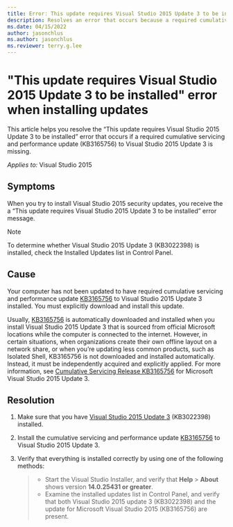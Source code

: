 ```yaml
---
title: Error: This update requires Visual Studio 2015 Update 3 to be installed
description: Resolves an error that occurs because a required cumulative update (KB3165756) to Visual Studio 2015 is missing.
ms.date: 04/15/2022
author: jasonchlus
ms.author: jasonchlus
ms.reviewer: terry.g.lee
---
```


# "This update requires Visual Studio 2015 Update 3 to be installed" error when installing updates

This article helps you resolve the “This update requires Visual Studio 2015 Update 3 to be installed” error that occurs if a required cumulative servicing and performance update (KB3165756) to Visual Studio 2015 Update 3 is missing.

_Applies to:_&nbsp;Visual Studio 2015

## Symptoms
When you try to install Visual Studio 2015 security updates, you receive the a “This update requires Visual Studio 2015 Update 3 to be installed” error message.

> [!NOTE]
> To determine whether Visual Studio 2015 Update 3 (KB3022398) is installed, check the Installed Updates list in Control Panel.

## Cause
Your computer has not been updated to have required cumulative servicing and performance update [KB3165756](https://aka.ms/vs/14/docs/2015_Update3) to Visual Studio 2015 Update 3 installed. You must explicitly download and install this update.

Usually, [KB3165756](https://aka.ms/vs/14/release/3165756) is automatically downloaded and installed when you install Visual Studio 2015 Update 3 that is sourced from official Microsoft locations while the computer is connected to the internet. However, in certain situations, when organizations create their own offline layout on a network share, or when you’re updating less common products, such as Isolated Shell, KB3165756 is not downloaded and installed automatically. Instead, it must be independently acquired and explicitly applied. For more information, see [Cumulative Servicing Release KB3165756](https://aka.ms/vs/14/docs/2015_Update3) for Microsoft Visual Studio 2015 Update 3.

## Resolution
1. Make sure that you have [Visual Studio 2015 Update 3](https://aka.ms/vs/14/release/2015_Update3) (KB3022398) installed.
1. Install the cumulative servicing and performance update [KB3165756](https://aka.ms/vs/14/release/3165756) to Visual Studio 2015 Update 3.
1. Verify that everything is installed correctly by using one of the following methods:

   > - Start the Visual Studio Installer, and verify that **Help** > **About** shows version **14.0.25431 or greater**.  
   > - Examine the installed updates list in Control Panel, and verify that both Visual Studio 2015 update 3 (KB3022398) and the update for Microsoft Visual Studio 2015 (KB3165756) are present.
